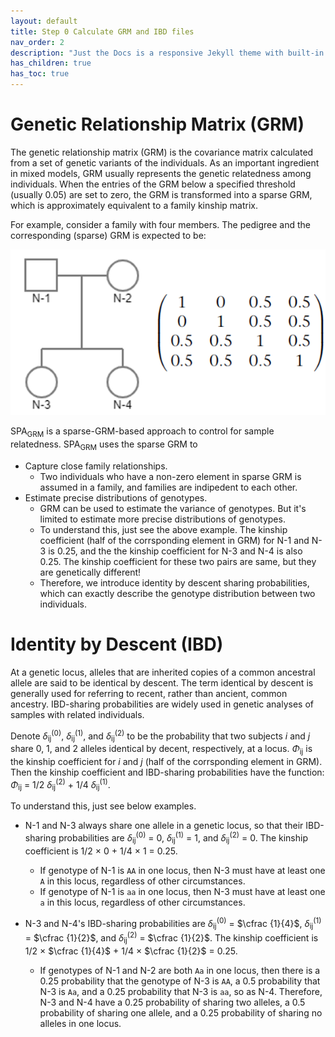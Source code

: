 ```yaml
---
layout: default
title: Step 0 Calculate GRM and IBD files
nav_order: 2
description: "Just the Docs is a responsive Jekyll theme with built-in search that is easily customizable and hosted on GitHub Pages."
has_children: true
has_toc: true
---
```


<head>
    <script src="https://cdn.mathjax.org/mathjax/latest/MathJax.js?config=TeX-AMS-MML_HTMLorMML" type="text/javascript"></script>
    <script type="text/x-mathjax-config">
        MathJax.Hub.Config({
            tex2jax: {
            skipTags: ['script', 'noscript', 'style', 'textarea', 'pre'],
            inlineMath: [['$','$']]
            }
        });
    </script>
</head>

# Genetic Relationship Matrix (GRM)

The genetic relationship matrix (GRM) is the covariance matrix calculated from a set of genetic variants of the individuals. As an important ingredient in mixed models, GRM usually represents the genetic relatedness among individuals. When the entries of the GRM below a specified threshold (usually 0.05) are set to zero, the GRM is transformed into a sparse GRM, which is approximately equivalent to a family kinship matrix.

For example, consider a family with four members. The pedigree and the corresponding (sparse) GRM is expected to be:

![GRM](https://raw.githubusercontent.com/Fantasy-XuHe/SPAGRM.github.io/main/docs/assets/images/GRM.png)

SPA<sub>GRM</sub> is a sparse-GRM-based approach to control for sample relatedness. SPA<sub>GRM</sub> uses the sparse GRM to 
- Capture close family relationships.
  - Two individuals who have a non-zero element in sparse GRM is assumed in a family, and families are indipedent to each other.
- Estimate precise distributions of genotypes.
  - GRM can be used to estimate the variance of genotypes. But it's limited to estimate more precise distributions of genotypes.
  - To understand this, just see the above example. The kinship coefficient (half of the corrsponding element in GRM) for N-1 and N-3 is 0.25, and the the kinship coefficient for N-3 and N-4 is also 0.25. The kinship coefficient for these two pairs are same, but they are genetically different!
  - Therefore, we introduce identity by descent sharing probabilities, which can exactly describe the genotype distribution between two individuals.

# Identity by Descent (IBD)

At a genetic locus, alleles that are inherited copies of a common ancestral allele are said to be identical by descent. The term identical by descent is
generally used for referring to recent, rather than ancient, common ancestry. IBD-sharing probabilities are widely used in genetic analyses of samples with related individuals. 

Denote $\delta$<sub>ij</sub><sup>(0)</sup>, $\delta$<sub>ij</sub><sup>(1)</sup>, and $\delta$<sub>ij</sub><sup>(2)</sup> to be the probability that two subjects _i_ and _j_ share 0, 1, and 2 alleles identical by decent, respectively, at a locus. $\Phi$<sub>ij</sub> is the kinship coefficient for _i_ and _j_ (half of the corrsponding element in GRM). Then the kinship coefficient and IBD-sharing probabilities have the function: $\Phi$<sub>ij</sub> = 1/2 $\delta$<sub>ij</sub><sup>(2)</sup> + 1/4 $\delta$<sub>ij</sub><sup>(1)</sup>.

To understand this, just see below examples.

- N-1 and N-3 always share one allele in a genetic locus, so that their IBD-sharing probabilities are $\delta$<sub>ij</sub><sup>(0)</sup> = 0, $\delta$<sub>ij</sub><sup>(1)</sup> = 1, and $\delta$<sub>ij</sub><sup>(2)</sup> = 0. The kinship coefficient is 1/2 $\times$ 0 + 1/4 $\times$ 1 = 0.25.
  - If genotype of N-1 is `AA` in one locus, then N-3 must have at least one `A` in this locus, regardless of other circumstances.
  - If genotype of N-1 is `aa` in one locus, then N-3 must have at least one `a` in this locus, regardless of other circumstances.

- N-3 and N-4's IBD-sharing probabilities are $\delta$<sub>ij</sub><sup>(0)</sup> = $\cfrac {1}{4}$, $\delta$<sub>ij</sub><sup>(1)</sup> = $\cfrac {1}{2}$, and $\delta$<sub>ij</sub><sup>(2)</sup> = $\cfrac {1}{2}$. The kinship coefficient is 1/2 $\times$ $\cfrac {1}{4}$ + 1/4 $\times$ $\cfrac {1}{2}$ = 0.25.
  - If genotypes of N-1 and N-2 are both `Aa` in one locus, then there is a 0.25 probability that the genotype of N-3 is `AA`, a 0.5 probability that N-3 is `Aa`, and a 0.25 probability that N-3 is `aa`, so as N-4. Therefore, N-3 and N-4 have a 0.25 probability of sharing two alleles, a 0.5 probability of sharing one allele, and a 0.25 probability of sharing no alleles in one locus.
